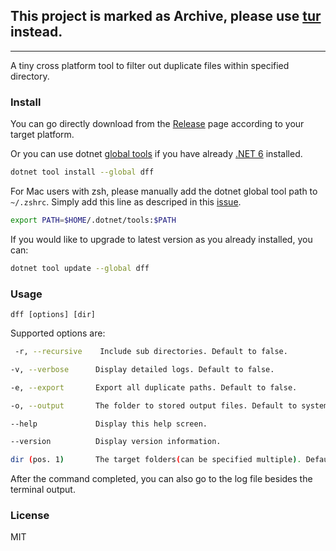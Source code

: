 ## This project is marked as Archive, please use [tur](https://github/JerryBian/tur) instead.

---

A tiny cross platform tool to filter out duplicate files within specified directory. 

### Install

You can go directly download from the [Release](https://github.com/JerryBian/dff/releases) page according to your target platform.

Or you can use dotnet [global tools](https://www.nuget.org/packages/dff/) if you have already [.NET 6](https://dotnet.microsoft.com/download) installed.

```sh
dotnet tool install --global dff
```
For Mac users with zsh, please manually add the dotnet global tool path to `~/.zshrc`. Simply add this line as descriped in this [issue](https://github.com/dotnet/sdk/issues/9415#issuecomment-406915716).

```sh
export PATH=$HOME/.dotnet/tools:$PATH
```

If you would like to upgrade to latest version as you already installed, you can:

```sh
dotnet tool update --global dff
```

### Usage

`dff [options] [dir]`

Supported options are:

```sh
 -r, --recursive    Include sub directories. Default to false.

-v, --verbose      Display detailed logs. Default to false.

-e, --export       Export all duplicate paths. Default to false.

-o, --output       The folder to stored output files. Default to system Temp folder.

--help             Display this help screen.

--version          Display version information.

dir (pos. 1)       The target folders(can be specified multiple). Default to current folder.
```

After the command completed, you can also go to the log file besides the terminal output.

### License

MIT
